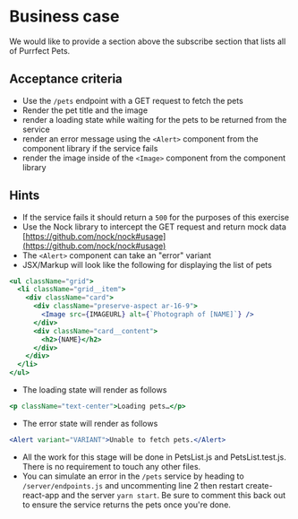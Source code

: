# Business case

We would like to provide a section above the subscribe section that lists all of Purrfect Pets.

## Acceptance criteria

- Use the `/pets` endpoint with a GET request to fetch the pets
- Render the pet title and the image
- render a loading state while waiting for the pets to be returned from the service
- render an error message using the `<Alert>` component from the component library if the service fails
- render the image inside of the `<Image>` component from the component library

## Hints

- If the service fails it should return a `500` for the purposes of this exercise
- Use the Nock library to intercept the GET request and return mock data [https://github.com/nock/nock#usage](https://github.com/nock/nock#usage)
- The `<Alert>` component can take an "error" variant
- JSX/Markup will look like the following for displaying the list of pets

```jsx
<ul className="grid">
  <li className="grid__item">
    <div className="card">
      <div className="preserve-aspect ar-16-9">
        <Image src={IMAGEURL} alt={`Photograph of [NAME]`} />
      </div>
      <div className="card__content">
        <h2>{NAME}</h2>
      </div>
    </div>
  </li>
</ul>
```

- The loading state will render as follows

```jsx
<p className="text-center">Loading pets…</p>
```

- The error state will render as follows

```jsx
<Alert variant="VARIANT">Unable to fetch pets.</Alert>
```

- All the work for this stage will be done in PetsList.js and PetsList.test.js. There is no requirement to touch any other files.
- You can simulate an error in the `/pets` service by heading to `/server/endpoints.js` and uncommenting line 2 then restart create-react-app and the server `yarn start`. Be sure to comment this back out to ensure the service returns the pets once you're done.
